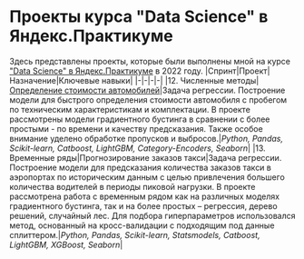 # Проекты курса "Data Science" в Яндекс.Практикуме
Здесь представлены проекты, которые были выполнены мной на курсе ["Data Science" в Яндекс.Практикуме](https://practicum.yandex.ru/data-scientist/) в 2022 году.
|Спринт|Проект|Назначение|Ключевые навыки|
|-|-|-|-|
|12. Численные методы|[Определение стоимости автомобилей](https://github.com/livinginmay/yandex_practicum_data_science/tree/main/car_prices)|Задача регрессии. Построение модели для быстрого определения стоимости автомобиля с пробегом по техническим характеристикам и комплектации. В проекте рассмотрены модели градиентного бустинга в сравнении с более простыми - по времени и качеству предсказания. Также особое внимание уделено обработке пропусков и выбросов.|*Python, Pandas, Scikit-learn, Catboost, LightGBM, Category-Encoders, Seaborn*|
|13. Временные ряды|Прогнозирование заказов такси|Задача регрессии. Построение модели для предсказания количества заказов такси в аэропортах по историческим данным с целью привлечения большего количества водителей в периоды пиковой нагрузки. В проекте рассмотрена работа с временным рядом как на различных моделях градиентного бустинга, так и на более простых – регрессия, дерево решений, случайный лес. Для подбора гиперпараметров использовался метод, основанный на кросс-валидации с подходящим под данные сплиттером.|*Python, Pandas, Scikit-learn, Statsmodels, Catboost, LightGBM, XGBoost, Seaborn*|
